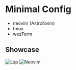 # Minimal Config

- neovim (AstroNvim)
- tmux
- wezTerm

## Showcase

![Lsp](https://user-images.githubusercontent.com/83296144/197685265-11ddc3b0-ad4e-4643-90d6-b472b5486ab3.png)
![Neovim](https://user-images.githubusercontent.com/83296144/197685276-0a81ca1d-a0f3-489c-bab2-9cc8900e42e9.png)
